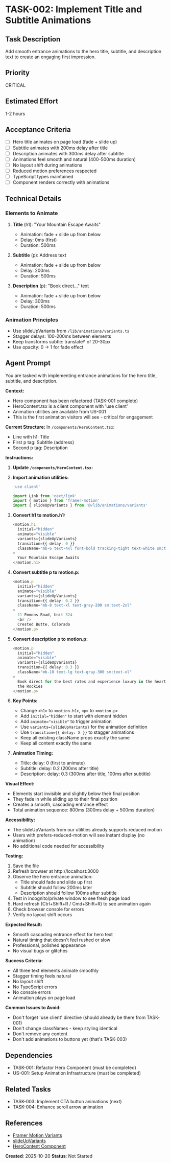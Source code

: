 # TASK-002: Implement Title and Subtitle Animations

## Task Description
Add smooth entrance animations to the hero title, subtitle, and description text to create an engaging first impression.

## Priority
CRITICAL

## Estimated Effort
1-2 hours

## Acceptance Criteria
- [ ] Hero title animates on page load (fade + slide up)
- [ ] Subtitle animates with 200ms delay after title
- [ ] Description animates with 300ms delay after subtitle
- [ ] Animations feel smooth and natural (400-500ms duration)
- [ ] No layout shift during animations
- [ ] Reduced motion preferences respected
- [ ] TypeScript types maintained
- [ ] Component renders correctly with animations

## Technical Details

### Elements to Animate
1. **Title** (h1): "Your Mountain Escape Awaits"
   - Animation: fade + slide up from below
   - Delay: 0ms (first)
   - Duration: 500ms

2. **Subtitle** (p): Address text
   - Animation: fade + slide up from below
   - Delay: 200ms
   - Duration: 500ms

3. **Description** (p): "Book direct..." text
   - Animation: fade + slide up from below
   - Delay: 300ms
   - Duration: 500ms

### Animation Principles
- Use slideUpVariants from `/lib/animations/variants.ts`
- Stagger delays: 100-200ms between elements
- Keep transforms subtle: translateY of 20-30px
- Use opacity: 0 → 1 for fade effect

## Agent Prompt

You are tasked with implementing entrance animations for the hero title, subtitle, and description.

**Context:**
- Hero component has been refactored (TASK-001 complete)
- HeroContent.tsx is a client component with 'use client'
- Animation utilities are available from US-001
- This is the first animation visitors will see - critical for engagement

**Current Structure:**
In `/components/HeroContent.tsx`:
- Line with h1: Title
- First p tag: Subtitle (address)
- Second p tag: Description

**Instructions:**

1. **Update `/components/HeroContent.tsx`:**

2. **Import animation utilities:**
   ```typescript
   'use client'

   import Link from 'next/link'
   import { motion } from 'framer-motion'
   import { slideUpVariants } from '@/lib/animations/variants'
   ```

3. **Convert h1 to motion.h1:**
   ```typescript
   <motion.h1
     initial="hidden"
     animate="visible"
     variants={slideUpVariants}
     transition={{ delay: 0 }}
     className="mb-6 text-4xl font-bold tracking-tight text-white sm:text-5xl md:text-6xl"
   >
     Your Mountain Escape Awaits
   </motion.h1>
   ```

4. **Convert subtitle p to motion.p:**
   ```typescript
   <motion.p
     initial="hidden"
     animate="visible"
     variants={slideUpVariants}
     transition={{ delay: 0.2 }}
     className="mb-8 text-xl text-gray-200 sm:text-2xl"
   >
     11 Emmons Road, Unit 324
     <br />
     Crested Butte, Colorado
   </motion.p>
   ```

5. **Convert description p to motion.p:**
   ```typescript
   <motion.p
     initial="hidden"
     animate="visible"
     variants={slideUpVariants}
     transition={{ delay: 0.3 }}
     className="mb-10 text-lg text-gray-300 sm:text-xl"
   >
     Book direct for the best rates and experience luxury in the heart of
     the Rockies
   </motion.p>
   ```

6. **Key Points:**
   - Change `<h1>` to `<motion.h1>`, `<p>` to `<motion.p>`
   - Add `initial="hidden"` to start with element hidden
   - Add `animate="visible"` to trigger animation
   - Use `variants={slideUpVariants}` for the animation definition
   - Use `transition={{ delay: X }}` to stagger animations
   - Keep all existing className props exactly the same
   - Keep all content exactly the same

7. **Animation Timing:**
   - Title: delay: 0 (first to animate)
   - Subtitle: delay: 0.2 (200ms after title)
   - Description: delay: 0.3 (300ms after title, 100ms after subtitle)

**Visual Effect:**
- Elements start invisible and slightly below their final position
- They fade in while sliding up to their final position
- Creates a smooth, cascading entrance effect
- Total animation sequence: 800ms (300ms delay + 500ms duration)

**Accessibility:**
- The slideUpVariants from our utilities already supports reduced motion
- Users with prefers-reduced-motion will see instant display (no animation)
- No additional code needed for accessibility

**Testing:**
1. Save the file
2. Refresh browser at http://localhost:3000
3. Observe the hero entrance animation:
   - Title should fade and slide up first
   - Subtitle should follow 200ms later
   - Description should follow 100ms after subtitle
4. Test in incognito/private window to see fresh page load
5. Hard refresh (Ctrl+Shift+R / Cmd+Shift+R) to see animation again
6. Check browser console for errors
7. Verify no layout shift occurs

**Expected Result:**
- Smooth cascading entrance effect for hero text
- Natural timing that doesn't feel rushed or slow
- Professional, polished appearance
- No visual bugs or glitches

**Success Criteria:**
- All three text elements animate smoothly
- Stagger timing feels natural
- No layout shift
- No TypeScript errors
- No console errors
- Animation plays on page load

**Common Issues to Avoid:**
- Don't forget 'use client' directive (should already be there from TASK-001)
- Don't change classNames - keep styling identical
- Don't remove any content
- Don't add animations to buttons yet (that's TASK-003)

## Dependencies
- TASK-001: Refactor Hero Component (must be completed)
- US-001: Setup Animation Infrastructure (must be completed)

## Related Tasks
- TASK-003: Implement CTA button animations (next)
- TASK-004: Enhance scroll arrow animation

## References
- [Framer Motion Variants](https://www.framer.com/motion/animation/#variants)
- [slideUpVariants](../../../../lib/animations/variants.ts)
- [HeroContent Component](../../../../components/HeroContent.tsx)

**Created**: 2025-10-20
**Status**: Not Started

